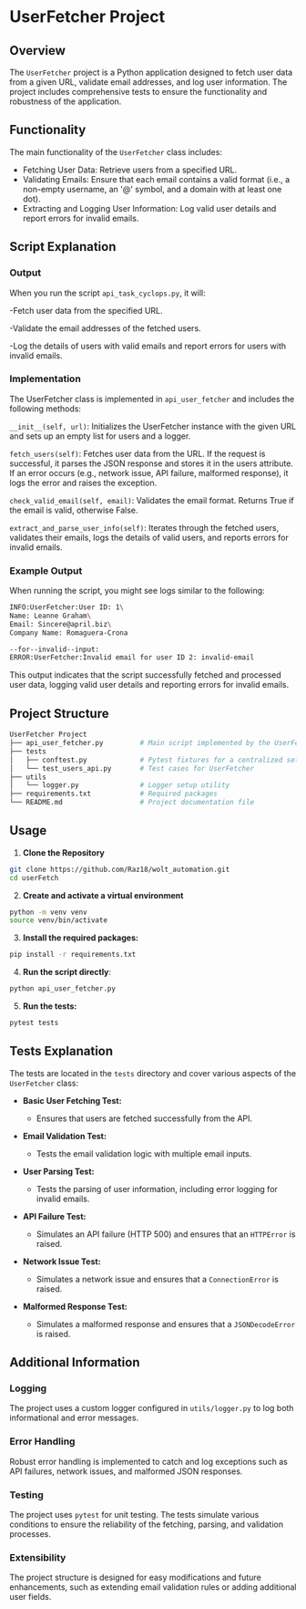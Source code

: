 # UserFetcher Project

## Overview

The `UserFetcher` project is a Python application designed to fetch user data from a given URL, validate email addresses, and log user information. The project includes comprehensive tests to ensure the functionality and robustness of the application.

## Functionality

The main functionality of the `UserFetcher` class includes:
- Fetching User Data: Retrieve users from a specified URL.
- Validating Emails: Ensure that each email contains a valid format (i.e., a non-empty username, an '@' symbol, and a domain with at least one dot).
- Extracting and Logging User Information: Log valid user details and report errors for invalid emails.

## Script Explanation

### Output

When you run the script `api_task_cyclops.py`, it will:

-Fetch user data from the specified URL.

-Validate the email addresses of the fetched users.

-Log the details of users with valid emails and report errors for users with invalid emails.

### Implementation

The UserFetcher class is implemented in `api_user_fetcher` and includes the following methods:

`__init__(self, url)`: Initializes the UserFetcher instance with the given URL and sets up an empty list for users and a logger.

`fetch_users(self)`: Fetches user data from the URL. If the request is successful, it parses the JSON response and stores it in the users attribute. If an error occurs (e.g., network issue, API failure, malformed response), it logs the error and raises the exception.

`check_valid_email(self, email)`: Validates the email format. Returns True if the email is valid, otherwise False.

`extract_and_parse_user_info(self)`: Iterates through the fetched users, validates their emails, logs the details of valid users, and reports errors for invalid emails.

### Example Output

When running the script, you might see logs similar to the following:
```sh
INFO:UserFetcher:User ID: 1\
Name: Leanne Graham\
Email: Sincere@april.biz\
Company Name: Romaguera-Crona

--for--invalid--input:
ERROR:UserFetcher:Invalid email for user ID 2: invalid-email
```
This output indicates that the script successfully fetched and processed user data, logging valid user details and reporting errors for invalid emails.

## Project Structure
```sh
UserFetcher Project
├── api_user_fetcher.py         # Main script implemented by the UserFetcher class
├── tests
│   ├── conftest.py             # Pytest fixtures for a centralized setup
│   └── test_users_api.py       # Test cases for UserFetcher
├── utils
│   └── logger.py               # Logger setup utility
├── requirements.txt            # Required packages
└── README.md                   # Project documentation file
```

## Usage
1. **Clone the Repository**
```bash
git clone https://github.com/Raz18/wolt_automation.git 
cd userFetch
```
2. **Create and activate a virtual environment**
```bash
python -m venv venv
source venv/bin/activate
```
3. **Install the required packages:**

```sh
pip install -r requirements.txt
```
4. **Run the script directly**:
```sh
python api_user_fetcher.py
```
5. **Run the tests:**
```sh
pytest tests
```

## Tests Explanation

The tests are located in the `tests` directory and cover various aspects of the `UserFetcher` class:

- **Basic User Fetching Test:**
  - Ensures that users are fetched successfully from the API.

- **Email Validation Test:**
  - Tests the email validation logic with multiple email inputs.

- **User Parsing Test:**
  - Tests the parsing of user information, including error logging for invalid emails.

- **API Failure Test:**
  - Simulates an API failure (HTTP 500) and ensures that an `HTTPError` is raised.

- **Network Issue Test:**
  - Simulates a network issue and ensures that a `ConnectionError` is raised.

- **Malformed Response Test:**
  - Simulates a malformed response and ensures that a `JSONDecodeError` is raised.


## Additional Information

### Logging
The project uses a custom logger configured in `utils/logger.py` to log both informational and error messages.

### Error Handling
Robust error handling is implemented to catch and log exceptions such as API failures, network issues, and malformed JSON responses.

### Testing
The project uses `pytest` for unit testing. The tests simulate various conditions to ensure the reliability of the fetching, parsing, and validation processes.

### Extensibility
The project structure is designed for easy modifications and future enhancements, such as extending email validation rules or adding additional user fields.
